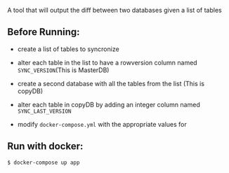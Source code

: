 A tool that will output the diff between two databases given a list of tables

## Before Running:

- create a list of tables to syncronize

- alter each table in the list to have a rowversion column named `SYNC_VERSION`(This is MasterDB)

- create a second database with all the tables from the list (This is copyDB)

- alter each table in copyDB by adding an integer column named `SYNC_LAST_VERSION`

* modify `docker-compose.yml` with the appropriate values for

## Run with docker:

```
$ docker-compose up app
```
